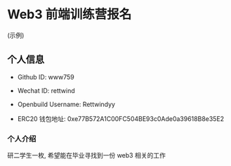 # Web3 前端训练营报名
(示例)
## 个人信息

* Github ID: www759

* Wechat ID: rettwind

* Openbuild Username: Rettwindyy

* ERC20 钱包地址: 0xe77B572A1C00FC504BE93c0Ade0a39618B8e35E2


### 个人介绍
研二学生一枚, 希望能在毕业寻找到一份 web3 相关的工作